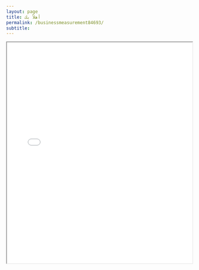 ```yaml
---
layout: page
title: أهلاً بك
permalink: /businessmeasurement84693/
subtitle: ‎‎‎‎
---
```


<html>
<head>
    <link rel="shortcut icon" type="image/png" href="{{ 'favicon.png' | relative_url }}">
</head>
<body>
   <iframe 
  src="{{ '/assets/taykes1.pdf' | /businessmeasurement84693/ }}" 
   width="100%" 
  height="600px">
</iframe>
    
</body>
</html>
